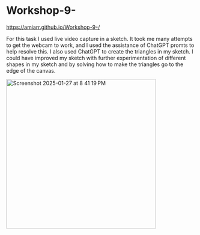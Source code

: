 # Workshop-9- 

https://amiarr.github.io/Workshop-9-/

For this task I used live video capture in a sketch. It took me many attempts to get the webcam to work, and I used the assistance of ChatGPT promts to help resolve this. I also used ChatGPT to create the triangles in my sketch. I could have improved my sketch with further experimentation of different shapes in my sketch and by solving how to make the triangles go to the edge of the canvas. 

<img width="398" alt="Screenshot 2025-01-27 at 8 41 19 PM" src="https://github.com/user-attachments/assets/a136089c-58f9-4509-9aca-d64d092437d6" />
